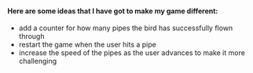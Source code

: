 #### Here are some ideas that I have got to make my game different:

* add a counter for how many pipes the bird has successfully flown through
* restart the game when the user hits a pipe
* increase the speed of the pipes as the user advances to make it more challenging
